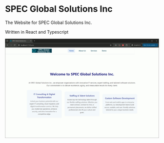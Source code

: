 # SPEC Global Solutions Inc

The Website for SPEC Global Solutions Inc.

Written in React and Typescript

<img src="https://github.com/sreee2001/Elfshire/blob/main/screenshots/React_Demo_Elfshire.gif" alt="A sample React & TypesScript Application." Width="600" />

